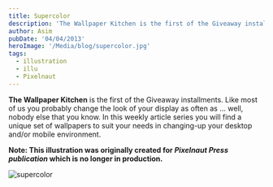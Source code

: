 ```yaml
---
title: Supercolor
description: 'The Wallpaper Kitchen is the first of the Giveaway installments. Like most of us you probably change the look of your display as often as ... well'
author: Asim
pubDate: '04/04/2013'
heroImage: '/Media/blog/supercolor.jpg'
tags:
  - illustration
  - illu
  - Pixelnaut
---
```


<strong>The Wallpaper Kitchen</strong> is the first of the Giveaway installments. Like most of us you probably change the look of your display as often as ... well, nobody else that you know. In this weekly article series you will find a unique set of wallpapers to suit your needs in changing-up your desktop and/or mobile environment.

**Note: This illustration was originally created for *Pixelnaut Press publication* which is no longer in production.**

![supercolor](/Media/blog/supercolor.jpg "supercolor")